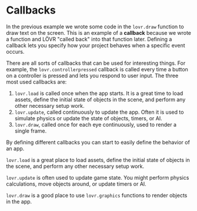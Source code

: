 <!--
category: guide
-->

Callbacks
===

In the previous example we wrote some code in the `lovr.draw` function to draw text on the screen.
This is an example of a **callback** because we wrote a function and LÖVR "called back" into that
function later.  Defining a callback lets you specify how your project behaves when a specific event
occurs.

There are all sorts of callbacks that can be used for interesting things.  For example, the
`lovr.controllerpressed` callback is called every time a button on a controller is pressed and lets
you respond to user input.  The three most used callbacks are:

1. `lovr.load` is called once when the app starts.  It is a great time to load assets, define the
initial state of objects in the scene, and perform any other necessary setup work.
2. `lovr.update`, called continuously to update the app.  Often it is used to simulate physics or
update the state of objects, timers, or AI.
3. `lovr.draw`, called once for each eye continuously, used to render a single frame.

By defining different callbacks you can start to easily define the behavior of an app.

`lovr.load` is a great place to load assets, define the initial state of objects in the scene, and
perform any other necessary setup work.

`lovr.update` is often used to update game state.  You might perform physics calculations, move
objects around, or update timers or AI.

`lovr.draw` is a good place to use `lovr.graphics` functions to render objects in the app.
